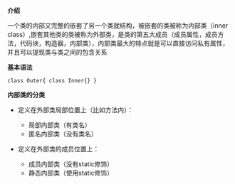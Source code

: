 ﻿**介绍**

一个类的内部又完整的嵌套了另一个类就结构，被嵌套的类被称为内部类（inner class）,嵌套其他类的类被称为外部类，是类的第五大成员（成员属性，成员方法，代码块，构造器，内部类），内部类最大的特点就是可以直接访问私有属性，并且可以提现类与类之间的包含关系

**基本语法**

`class Outer{ class Inner{} }`

**内部类的分类**

- 定义在外部类局部位置上（比如方法内）：
    - 局部内部类（有类名）
    - 匿名内部类（没有类名）

- 定义在外部类的成员位置上：
    - 成员内部类（没有static修饰）
    - 静态内部类（使用static修饰）


